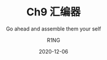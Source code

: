 ---
layout:     post
title:      Ch9 汇编器
subtitle:   Go ahead and assemble them your self
date:       2020-12-06
author:     R1NG
header-img: img/post-bg-comp15111.jpg
description: 本章从ARM汇编语言的角度介绍I/O设备的控制和通讯.
catalog: true
tags:
    - COMP15111
    - 课程笔记
    - 2020
---